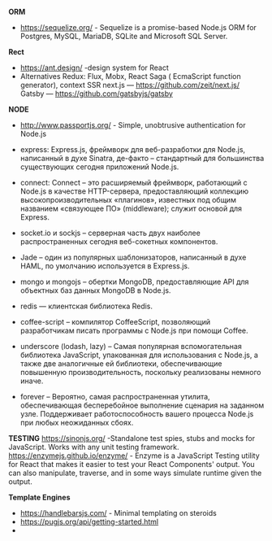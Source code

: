 **ORM**
- https://sequelize.org/  - Sequelize is a promise-based Node.js ORM for Postgres, MySQL, MariaDB, SQLite and Microsoft SQL Server.

**Rect**
- https://ant.design/ -design system for React
- Alternatives Redux: Flux,  Mobx, React Saga ( EcmaScript function generator), context
SSR
    next.js — https://github.com/zeit/next.js/
    Gatsby — https://github.com/gatsbyjs/gatsby
    
**NODE**
- http://www.passportjs.org/ - Simple, unobtrusive authentication for Node.js

- express: Express.js, фреймворк для веб-разработки для Node.js, написанный в духе Sinatra, де-факто – стандартный для большинства существующих сегодня приложений Node.js.
- connect: Connect – это расширяемый фреймворк, работающий с Node.js в качестве HTTP-сервера, предоставляющий коллекцию высокопроизводительных «плагинов», известных под общим названием «связующее ПО» (middleware); служит основой для Express.
- socket.io и sockjs – серверная часть двух наиболее распространенных сегодня веб-сокетных компонентов.
-  Jade – один из популярных шаблонизаторов, написанный в духе HAML, по умолчанию используется в Express.js.
- mongo и mongojs – обертки MongoDB, предоставляющие API для объектных баз данных MongoDB в Node.js.
- redis — клиентская библиотека Redis.
- coffee-script – компилятор CoffeeScript, позволяющий разработчикам писать программы с Node.js при помощи Coffee.
- underscore (lodash, lazy) – Самая популярная вспомогательная библиотека JavaScript, упакованная для использования с Node.js, а также две аналогичные ей библиотеки, обеспечивающие повышенную производительность, поскольку реализованы немного иначе.
- forever – Вероятно, самая распространенная утилита, обеспечивающая бесперебойное выполнение сценария на заданном узле. Поддерживает работоспособность вашего процесса Node.js при любых неожиданных сбоях.

**TESTING**
https://sinonjs.org/ -Standalone test spies, stubs and mocks for JavaScript. Works with any unit testing framework. 
https://enzymejs.github.io/enzyme/ - Enzyme is a JavaScript Testing utility for React that makes it easier to test your React Components' output. You can also manipulate, traverse, and in some ways simulate runtime given the output.

**Template Engines**
- https://handlebarsjs.com/ - Minimal templating on steroids 
- https://pugjs.org/api/getting-started.html 
- 

